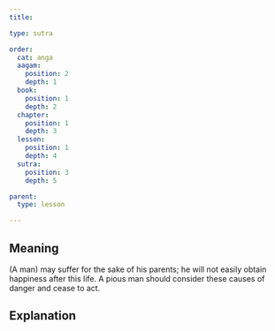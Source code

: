 ```yaml
---
title: 

type: sutra

order:
  cat: anga
  aagam: 
    position: 2
    depth: 1
  book: 
    position: 1
    depth: 2
  chapter: 
    position: 1
    depth: 3
  lesson: 
    position: 1
    depth: 4
  sutra: 
    position: 3
    depth: 5

parent:
  type: lesson

---
```


## Meaning

(A man) may suffer for the sake of his parents; he will not easily obtain happiness after this life. A pious man should consider these causes of danger and cease to act.

## Explanation